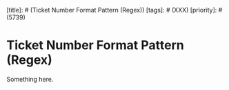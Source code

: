 [title]: # (Ticket Number Format Pattern (Regex))
[tags]: # (XXX)
[priority]: # (5739)
# Ticket Number Format Pattern (Regex)
Something here.
